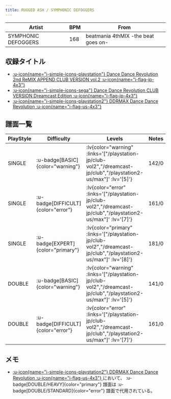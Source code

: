 ```yaml
---
title: RUGGED ASH / SYMPHONIC DEFOGGERS
---
```


|Artist|BPM|From|
|------|---|----|
|SYMPHONIC DEFOGGERS|168|beatmania 4thMIX -the beat goes on-|

## 収録タイトル

- [ :u-icon{name="i-simple-icons-playstation"} Dance Dance Revolution 2nd ReMIX APPEND CLUB VERSION vol.2 :u-icon{name="i-flag-jp-4x3"} ](/playstation-jp/club-vol2)
- [ :u-icon{name="i-simple-icons-sega"} Dance Dance Revolution CLUB VERSION Dreamcast Edition :u-icon{name="i-flag-jp-4x3"} ](/dreamcast-jp/club)
- [ :u-icon{name="i-simple-icons-playstation2"} DDRMAX Dance Dance Revolution :u-icon{name="i-flag-us-4x3"} ](/playstation2-us/max)

## 譜面一覧

|PlayStyle|Difficulty|Levels|Notes|Movie|
|---------|----------|------|-----|-----|
|SINGLE| :u-badge[BASIC]{color="warning"} | :lv{color="warning" :links='["/playstation-jp/club-vol2","/dreamcast-jp/club","/playstation2-us/max"]' :lv='[5]'} |142/0||
|SINGLE| :u-badge[DIFFICULT]{color="error"} | :lv{color="error" :links='["/playstation-jp/club-vol2","/dreamcast-jp/club","/playstation2-us/max"]' :lv='[7]'} |161/0||
|SINGLE| :u-badge[EXPERT]{color="primary"} | :lv{color="primary" :links='["/playstation-jp/club-vol2","/dreamcast-jp/club","/playstation2-us/max"]' :lv='[8]'} |181/0||
|DOUBLE| :u-badge[BASIC]{color="warning"} | :lv{color="warning" :links='["/playstation-jp/club-vol2","/dreamcast-jp/club","/playstation2-us/max"]' :lv='[5]'} |141/0||
|DOUBLE| :u-badge[DIFFICULT]{color="error"} | :lv{color="error" :links='["/playstation-jp/club-vol2","/dreamcast-jp/club","/playstation2-us/max"]' :lv='[7]'} |161/0||

## メモ

- [ :u-icon{name="i-simple-icons-playstation2"} DDRMAX Dance Dance Revolution :u-icon{name="i-flag-us-4x3"} ](/playstation2-us/max)において、 :u-badge[DOUBLE/HEAVY]{color="primary"} 譜面は :u-badge[DOUBLE/STANDARD]{color="error"} 譜面で代用されている。
